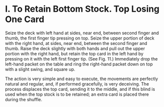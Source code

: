 # I. To Retain Bottom Stock. Top Losing One Card

Seize the deck with left hand at sides, near end, between second finger and thumb, the first finger tip pressing on top. Seize the upper portion of deck with the right hand, at sides, near end, between the second finger and thumb. Raise the deck slightly with both hands and pull out the upper portion with the right hand, but retain the top card in the left hand by pressing on it with the left first finger tip. \(See Fig. 11.\) Immediately drop the left-hand packet on the table and ring the right-hand packet down on top with a slight swing, and square up.

The action is very simple and easy to execute, the movements are perfectly natural and regular, and, if performed gracefully, is very deceiving. The process displaces the top card, sending it to the middle, and if this blind is used when the top stock is to be retained; an extra card is placed there during the shuffle.

